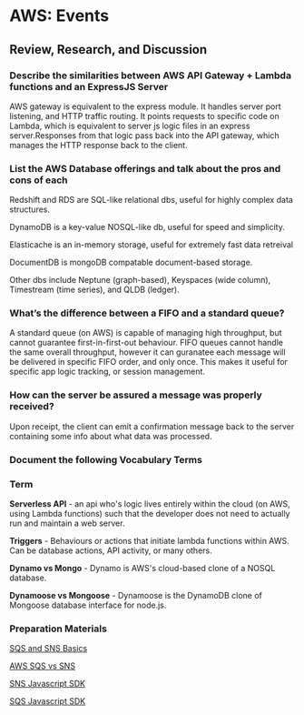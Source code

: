 # AWS: Events

## Review, Research, and Discussion

### Describe the similarities between AWS API Gateway + Lambda functions and an ExpressJS Server

AWS gateway is equivalent to the express module. It handles server port listening, and HTTP traffic routing. It points requests to specific code on Lambda, which is equivalent to server js logic files in an express server.Responses from that logic pass back into the API gateway, which manages the HTTP response back to the client.

### List the AWS Database offerings and talk about the pros and cons of each

Redshift and RDS are SQL-like relational dbs, useful for highly complex data structures. 

DynamoDB is a key-value NOSQL-like db, useful for speed and simplicity.

Elasticache is an in-memory storage, useful for extremely fast data retreival

DocumentDB is mongoDB compatable document-based storage.

Other dbs include Neptune (graph-based), Keyspaces (wide column), Timestream (time series), and QLDB (ledger).

### What’s the difference between a FIFO and a standard queue?

A standard queue (on AWS) is capable of managing high throughput, but cannot guarantee first-in-first-out behaviour. FIFO queues cannot handle the same overall throughput, however it can guranatee each message will be delivered in specific FIFO order, and only once. This makes it useful for specific app logic tracking, or session management.

### How can the server be assured a message was properly received?

Upon receipt, the client can emit a confirmation message back to the server containing some info about what data was processed.

### Document the following Vocabulary Terms

### Term

**Serverless API** - an api who's logic lives entirely within the cloud (on AWS, using Lambda functions) such that the developer does not need to actually run and maintain a web server.

**Triggers** - Behaviours or actions that initiate lambda functions within AWS. Can be database actions, API activity, or many others.

**Dynamo vs Mongo** - Dynamo is AWS's cloud-based clone of a NOSQL database.

**Dynamoose vs Mongoose** - Dynamoose is the DynamoDB clone of Mongoose database interface for node.js.

### Preparation Materials

[SQS and SNS Basics](https://www.youtube.com/watch?v=UesxWuZMZqI)

[AWS SQS vs SNS](https://medium.com/awesome-cloud/aws-difference-between-sqs-and-sns-61a397bf76c5)

[SNS Javascript SDK](https://docs.aws.amazon.com/AWSJavaScriptSDK/latest/AWS/SNS.html)

[SQS Javascript SDK](https://docs.aws.amazon.com/AWSJavaScriptSDK/latest/AWS/SQS.html)
